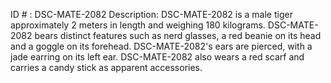 ID # : DSC-MATE-2082
Description: DSC-MATE-2082 is a male tiger approximately 2 meters in length and weighing 180 kilograms. DSC-MATE-2082 bears distinct features such as nerd glasses, a red beanie on its head and a goggle on its forehead. DSC-MATE-2082's ears are pierced, with a jade earring on its left ear. DSC-MATE-2082 also wears a red scarf and carries a candy stick as apparent accessories.